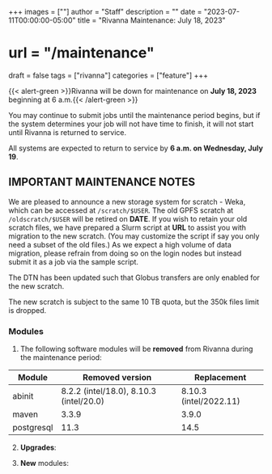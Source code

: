 +++
images = [""]
author = "Staff"
description = ""
date = "2023-07-11T00:00:00-05:00"
title = "Rivanna Maintenance: July 18, 2023"
# url = "/maintenance"
draft = false
tags = ["rivanna"]
categories = ["feature"]
+++

{{< alert-green >}}Rivanna will be down for maintenance on <strong>July 18, 2023</strong> beginning at 6 a.m.{{< /alert-green >}}

You may continue to submit jobs until the maintenance period begins, but if the system determines your job will not have time to finish, it will not start until Rivanna is returned to service.

All systems are expected to return to service by **6 a.m. on Wednesday, July 19**.

## IMPORTANT MAINTENANCE NOTES

We are pleased to announce a new storage system for scratch - Weka, which can be accessed at `/scratch/$USER`. The old GPFS scratch at `/oldscratch/$USER` will be retired on **DATE**. If you wish to retain your old scratch files, we have prepared a Slurm script at **URL** to assist you with migration to the new scratch. (You may customize the script if say you only need a subset of the old files.) As we expect a high volume of data migration, please refrain from doing so on the login nodes but instead submit it as a job via the sample script.

The DTN has been updated such that Globus transfers are only enabled for the new scratch.

The new scratch is subject to the same 10 TB quota, but the 350k files limit is dropped.

### Modules

1. The following software modules will be **removed** from Rivanna during the maintenance period:

| Module | Removed version | Replacement |
|---|---|---|
|abinit |8.2.2 (intel/18.0), 8.10.3 (intel/20.0) | 8.10.3 (intel/2022.11) |
|maven | 3.3.9 | 3.9.0 |
|postgresql | 11.3 | 14.5 |

2. **Upgrades**:

3. **New** modules:
